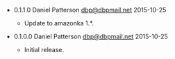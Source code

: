 * 0.1.1.0 Daniel Patterson <dbp@dbpmail.net> 2015-10-25

  - Update to amazonka 1.*.

* 0.1.0.0 Daniel Patterson <dbp@dbpmail.net> 2015-10-25

  - Initial release.
